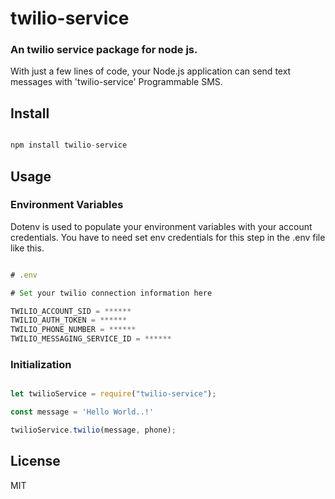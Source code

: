 # twilio-service
### An twilio service package for node js.

With just a few lines of code, your Node.js application can send text messages with 'twilio-service' Programmable SMS.

## Install

```javascript

npm install twilio-service

```

## Usage

### Environment Variables
Dotenv is used to populate your environment variables with your account credentials. You have to need set env credentials for this step in the .env file like this.

```javascript

# .env

# Set your twilio connection information here

TWILIO_ACCOUNT_SID = ******
TWILIO_AUTH_TOKEN = ******
TWILIO_PHONE_NUMBER = ******
TWILIO_MESSAGING_SERVICE_ID = ******

```
### Initialization
```javascript

let twilioService = require("twilio-service");

const message = 'Hello World..!'

twilioService.twilio(message, phone);

```
## License

MIT
